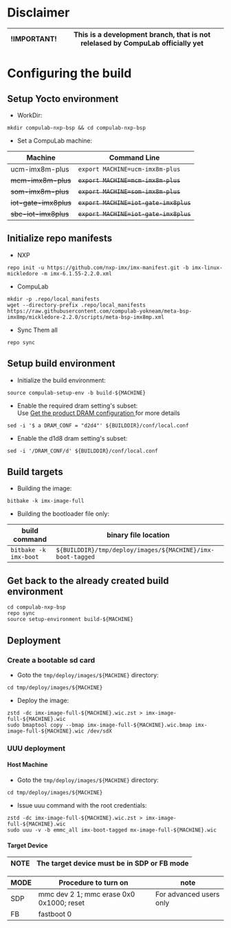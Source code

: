 # Disclaimer

| !IMPORTANT! | This is a development branch, that is not relelased by CompuLab officially yet|
|---|---|

# Configuring the build

## Setup Yocto environment

* WorkDir:
```
mkdir compulab-nxp-bsp && cd compulab-nxp-bsp
```
* Set a CompuLab machine:

| Machine | Command Line |
|---|---|
|ucm-imx8m-plus|```export MACHINE=ucm-imx8m-plus```|
|~~mcm-imx8m-plus~~|~~```export MACHINE=mcm-imx8m-plus```~~|
|~~som-imx8m-plus~~|~~```export MACHINE=som-imx8m-plus```~~|
|~~iot-gate-imx8plus~~|~~```export MACHINE=iot-gate-imx8plus```~~|
|~~sbc-iot-imx8plus~~|~~```export MACHINE=iot-gate-imx8plus```~~|

## Initialize repo manifests

* NXP
```
repo init -u https://github.com/nxp-imx/imx-manifest.git -b imx-linux-mickledore -m imx-6.1.55-2.2.0.xml
```

* CompuLab
```
mkdir -p .repo/local_manifests
wget --directory-prefix .repo/local_manifests https://raw.githubusercontent.com/compulab-yokneam/meta-bsp-imx8mp/mickledore-2.2.0/scripts/meta-bsp-imx8mp.xml
```

* Sync Them all
```
repo sync
```
## Setup build environment

* Initialize the build environment:
```
source compulab-setup-env -b build-${MACHINE}
```

* Enable the required dram setting's subset:<br>
Use [Get the product DRAM configuration ](https://github.com/compulab-yokneam/meta-bsp-imx8mp/blob/mickledore-2.2.0/Documentation/dram.md) for more details

```
sed -i '$ a DRAM_CONF = "d2d4"' ${BUILDDIR}/conf/local.conf
```

* Enable the d1d8 dram setting's subset:
```
sed -i '/DRAM_CONF/d' ${BUILDDIR}/conf/local.conf
```

## Build targets

* Building the image:
```
bitbake -k imx-image-full
```

* Building the bootloader file only:

| build command | binary file location |
|---|---|
|```bitbake -k imx-boot```|```${BUILDDIR}/tmp/deploy/images/${MACHINE}/imx-boot-tagged```|

## Get back to the already created build environment
```
cd compulab-nxp-bsp
repo sync
source setup-environment build-${MACHINE}
```

## Deployment
### Create a bootable sd card

* Goto the `tmp/deploy/images/${MACHINE}` directory:
```
cd tmp/deploy/images/${MACHINE}
```

* Deploy the image:
```
zstd -dc imx-image-full-${MACHINE}.wic.zst > imx-image-full-${MACHINE}.wic
sudo bmaptool copy --bmap imx-image-full-${MACHINE}.wic.bmap imx-image-full-${MACHINE}.wic /dev/sdX
```

### UUU deployment
#### Host Machine ####
* Goto the `tmp/deploy/images/${MACHINE}` directory:
```
cd tmp/deploy/images/${MACHINE}
```

* Issue uuu command with the root credentials:
```
zstd -dc imx-image-full-${MACHINE}.wic.zst > imx-image-full-${MACHINE}.wic
sudo uuu -v -b emmc_all imx-boot-tagged mx-image-full-${MACHINE}.wic
```

#### Target Device ####

|NOTE|The target device must be in SDP or FB mode|
|---|---|


|MODE|Procedure to turn on|note|
|---|---|---|
|SDP|mmc dev 2 1; mmc erase 0x0 0x1000; reset|For advanced users only|
|FB|fastboot 0||
